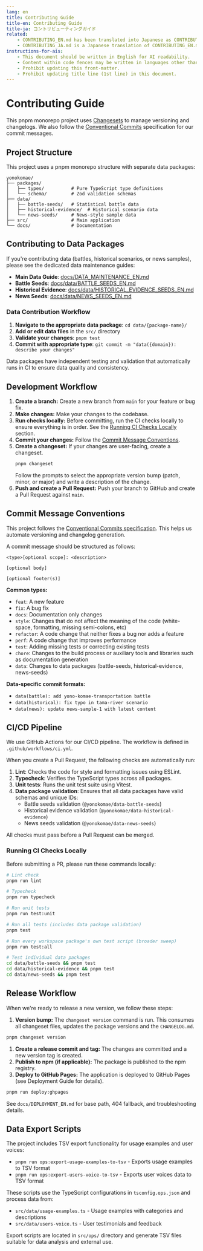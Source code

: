 ```yaml
---
lang: en
title: Contributing Guide
title-en: Contributing Guide
title-ja: コントリビューティングガイド
related:
    - CONTRIBUTING_EN.md has been translated into Japanese as CONTRIBUTING_JA.md.
    - CONTRIBUTING_JA.md is a Japanese translation of CONTRIBUTING_EN.md.
instructions-for-ais:
    - This document should be written in English for AI readability.
    - Content within code fences may be written in languages other than English.
    - Prohibit updating this front-matter.
    - Prohibit updating title line (1st line) in this document.
---
```


# Contributing Guide

This pnpm monorepo project uses [Changesets](https://github.com/changesets/changesets) to manage versioning and changelogs. We also follow the [Conventional Commits](https://www.conventionalcommits.org/) specification for our commit messages.

## Project Structure

This project uses a pnpm monorepo structure with separate data packages:

```
yonokomae/
├── packages/
│   ├── types/          # Pure TypeScript type definitions
│   └── schema/         # Zod validation schemas
├── data/
│   ├── battle-seeds/   # Statistical battle data
│   ├── historical-evidence/  # Historical scenario data
│   └── news-seeds/     # News-style sample data
├── src/                # Main application
└── docs/               # Documentation
```

## Contributing to Data Packages

If you're contributing data (battles, historical scenarios, or news samples), please see the dedicated data maintenance guides:

- **Main Data Guide**: [docs/DATA_MAINTENANCE_EN.md](docs/DATA_MAINTENANCE_EN.md)
- **Battle Seeds**: [docs/data/BATTLE_SEEDS_EN.md](docs/data/BATTLE_SEEDS_EN.md)
- **Historical Evidence**: [docs/data/HISTORICAL_EVIDENCE_SEEDS_EN.md](docs/data/HISTORICAL_EVIDENCE_SEEDS_EN.md)
- **News Seeds**: [docs/data/NEWS_SEEDS_EN.md](docs/data/NEWS_SEEDS_EN.md)

### Data Contribution Workflow

1. **Navigate to the appropriate data package**: `cd data/{package-name}/`
2. **Add or edit data files** in the `src/` directory
3. **Validate your changes**: `pnpm test`
4. **Commit with appropriate type**: `git commit -m "data({domain}): describe your changes"`

Data packages have independent testing and validation that automatically runs in CI to ensure data quality and consistency.

## Development Workflow

1.  **Create a branch:** Create a new branch from `main` for your feature or bug fix.
2.  **Make changes:** Make your changes to the codebase.
3.  **Run checks locally:** Before committing, run the CI checks locally to ensure everything is in order. See the [Running CI Checks Locally](#running-ci-checks-locally) section.
4.  **Commit your changes:** Follow the [Commit Message Conventions](#commit-message-conventions).
5.  **Create a changeset:** If your changes are user-facing, create a changeset.
    ```bash
    pnpm changeset
    ```
    Follow the prompts to select the appropriate version bump (patch, minor, or major) and write a description of the change.
6.  **Push and create a Pull Request:** Push your branch to GitHub and create a Pull Request against `main`.

## Commit Message Conventions

This project follows the [Conventional Commits specification](https://www.conventionalcommits.org/en/v1.0.0/). This helps us automate versioning and changelog generation.

A commit message should be structured as follows:

```
<type>[optional scope]: <description>

[optional body]

[optional footer(s)]
```

**Common types:**

- `feat`: A new feature
- `fix`: A bug fix
- `docs`: Documentation only changes
- `style`: Changes that do not affect the meaning of the code (white-space, formatting, missing semi-colons, etc)
- `refactor`: A code change that neither fixes a bug nor adds a feature
- `perf`: A code change that improves performance
- `test`: Adding missing tests or correcting existing tests
- `chore`: Changes to the build process or auxiliary tools and libraries such as documentation generation
- `data`: Changes to data packages (battle-seeds, historical-evidence, news-seeds)

**Data-specific commit formats:**

- `data(battle): add yono-komae-transportation battle`
- `data(historical): fix typo in tama-river scenario`
- `data(news): update news-sample-1 with latest content`

## CI/CD Pipeline

We use GitHub Actions for our CI/CD pipeline. The workflow is defined in `.github/workflows/ci.yml`.

When you create a Pull Request, the following checks are automatically run:

1.  **Lint**: Checks the code for style and formatting issues using ESLint.
2.  **Typecheck**: Verifies the TypeScript types across all packages.
3.  **Unit tests**: Runs the unit test suite using Vitest.
4.  **Data package validation**: Ensures that all data packages have valid schemas and unique IDs:
    - Battle seeds validation (`@yonokomae/data-battle-seeds`)
    - Historical evidence validation (`@yonokomae/data-historical-evidence`)
    - News seeds validation (`@yonokomae/data-news-seeds`)

All checks must pass before a Pull Request can be merged.

### Running CI Checks Locally

Before submitting a PR, please run these commands locally:

```bash
# Lint check
pnpm run lint

# Typecheck
pnpm run typecheck

# Run unit tests
pnpm run test:unit

# Run all tests (includes data package validation)
pnpm test

# Run every workspace package's own test script (broader sweep)
pnpm run test:all

# Test individual data packages
cd data/battle-seeds && pnpm test
cd data/historical-evidence && pnpm test
cd data/news-seeds && pnpm test
```

## Release Workflow

When we're ready to release a new version, we follow these steps:

1. **Version bump:** The `changeset version` command is run. This consumes all changeset files, updates the package versions and the `CHANGELOG.md`.

```bash
pnpm changeset version
```

1. **Create a release commit and tag:** The changes are committed and a new version tag is created.
2. **Publish to npm (if applicable):** The package is published to the npm registry.
3. **Deploy to GitHub Pages:** The application is deployed to GitHub Pages (see Deployment Guide for details).

```bash
pnpm run deploy:ghpages
```

See `docs/DEPLOYMENT_EN.md` for base path, 404 fallback, and troubleshooting details.

## Data Export Scripts

The project includes TSV export functionality for usage examples and user voices:

- `pnpm run ops:export-usage-examples-to-tsv` - Exports usage examples to TSV format
- `pnpm run ops:export-users-voice-to-tsv` - Exports user voices data to TSV format

These scripts use the TypeScript configurations in `tsconfig.ops.json` and process data from:

- `src/data/usage-examples.ts` - Usage examples with categories and descriptions
- `src/data/users-voice.ts` - User testimonials and feedback

Export scripts are located in `src/ops/` directory and generate TSV files suitable for data analysis and external use.
